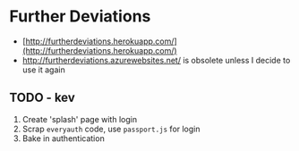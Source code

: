 # Further Deviations

- [http://furtherdeviations.herokuapp.com/](http://furtherdeviations.herokuapp.com/)
- http://furtherdeviations.azurewebsites.net/ is obsolete unless I decide to use it again

## TODO - kev

1. Create 'splash' page with login
2. Scrap `everyauth` code, use `passport.js` for login
3. Bake in authentication